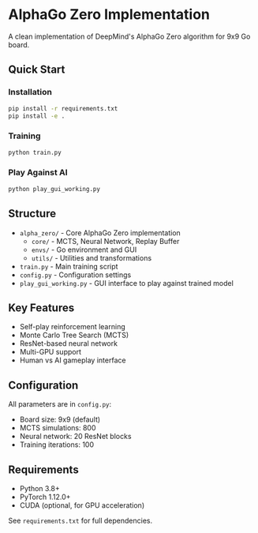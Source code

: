 # AlphaGo Zero Implementation

A clean implementation of DeepMind's AlphaGo Zero algorithm for 9x9 Go board.

## Quick Start

### Installation
```bash
pip install -r requirements.txt
pip install -e .
```

### Training
```bash
python train.py
```

### Play Against AI
```bash
python play_gui_working.py
```

## Structure

- `alpha_zero/` - Core AlphaGo Zero implementation
  - `core/` - MCTS, Neural Network, Replay Buffer
  - `envs/` - Go environment and GUI
  - `utils/` - Utilities and transformations
- `train.py` - Main training script
- `config.py` - Configuration settings
- `play_gui_working.py` - GUI interface to play against trained model

## Key Features

- Self-play reinforcement learning
- Monte Carlo Tree Search (MCTS)
- ResNet-based neural network
- Multi-GPU support
- Human vs AI gameplay interface

## Configuration

All parameters are in `config.py`:
- Board size: 9x9 (default)
- MCTS simulations: 800
- Neural network: 20 ResNet blocks
- Training iterations: 100

## Requirements

- Python 3.8+
- PyTorch 1.12.0+
- CUDA (optional, for GPU acceleration)

See `requirements.txt` for full dependencies.